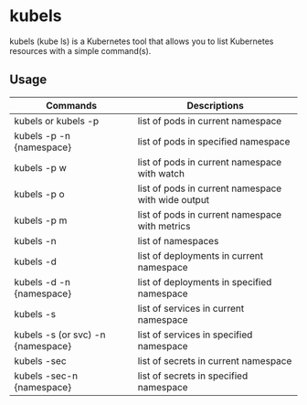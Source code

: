 # kubels

kubels (kube ls) is a Kubernetes tool that allows you to list Kubernetes resources with a simple command(s).

## Usage

| Commands                          | Descriptions                                       |
|-----------------------------------|----------------------------------------------------|
| kubels or kubels -p               | list of pods in current namespace                  |     
| kubels -p -n {namespace}          | list of pods in specified namespace                |
| kubels -p w                       | list of pods in current namespace with watch       |
| kubels -p o                       | list of pods in current namespace with wide output |
| kubels -p m                       | list of pods in current namespace with metrics     |
| kubels -n                         | list of namespaces                                 |
| kubels -d                         | list of deployments in current namespace           |
| kubels -d -n {namespace}          | list of deployments in specified namespace         |
| kubels -s                         | list of services in current namespace              |
| kubels -s (or svc) -n {namespace} | list of services in specified namespace            |
| kubels -sec                       | list of secrets in current namespace               |
| kubels -sec-n {namespace}         | list of secrets in specified namespace             |
